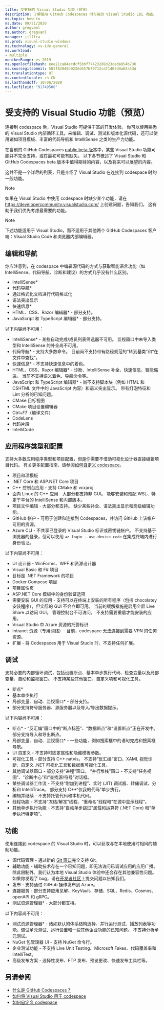```yaml
---
title: 受支持的 Visual Studio 功能（预览）
description: 了解使用 GitHub Codespaces 时可用的 Visual Studio IDE 功能。
ms.topic: how-to
ms.date: 09/21/2020
author: gregvanl
ms.author: gregvanl
manager: jillfra
ms.prod: visual-studio-windows
ms.technology: vs-ide-general
ms.workload:
- multiple
monikerRange: vs-2019
ms.openlocfilehash: eee21ca84acdcf5bbf774232d8d23ceda954b730
ms.sourcegitcommit: 503f82045b9236d457b79712cd71405d4a62a53d
ms.translationtype: HT
ms.contentlocale: zh-CN
ms.lasthandoff: 10/06/2020
ms.locfileid: "91749500"
---
```

# <a name="supported-visual-studio-features-preview"></a>受支持的 Visual Studio 功能（预览）

连接到 codespace 后，Visual Studio 可提供丰富的开发体验。 你可以使用熟悉的 Visual Studio 内部循环工具，来编辑、调试、测试和版本化源代码，还可以使用诸如项目模板、丰富的代码导航和 IntelliSense 之类的生产力功能。

在当前的 GitHub Codespaces [public beta 版本](https://github.com/features/codespaces)中，某些 Visual Studio 功能可能并不完全支持，或在最初可能有缺失。 以下各节概述了 Visual Studio 和 GitHub Codespaces beta 版本中值得期待的内容，以及将来可以展望的内容。 

这并不是一个详尽的列表，只是介绍了 Visual Studio 在连接到 codespace 时的一般功能。

> [!NOTE]
> 如果在 Visual Studio 中使用 codespace 时缺少某个功能，请在 https://developercommunity.visualstudio.com/ 上创建问题，告知我们。 这有助于我们优先考虑最需要的功能。

> [!NOTE]
> 下述功能适用于 Visual Studio，而不适用于其他两个 GitHub Codespaces 客户端：Visual Studio Code 和浏览器内部编辑器。

## <a name="edit-and-navigation"></a>编辑和导航

你应注意到，在 codespace 中编辑源代码的方式与获取智能语言功能（如 IntelliSense、代码导航、诊断和建议）的方式几乎没有什么区别。

* IntelliSense*
* 代码导航*
* 通过格式化文档进行代码格式化
* 语法突出显示
* 快速信息*
* HTML、CSS、Razor 编辑器* - 部分支持。
* JavaScript 和 TypeScript 编辑器* - 部分支持。

以下内容尚不可用：

* IntelliSense* - 某些自动完成/成员列表筛选器不可用。 监视窗口中未导入类型和 IntelliSense 的补全尚不可用。
* 代码导航* - 支持大多数命令。 目前尚不支持带有路径规范的“转到基类”和“在文件中查找”。
* 快速信息* - 不支持快速信息中的着色。
* HTML、CSS、Razor 编辑器* - 诊断、IntelliSense 补全、快速信息、智能缩进。 当前不支持语义着色、导航命令等。
* JavaScript 和 TypeScript 编辑器* - 尚不支持脚本块（例如 HTML 和 CSHTML 文件中的 JavaScript 内容）和语义突出显示。 带有灯泡特征和 Lint 分析的已知问题。
* CMake 目标视图
* CMake 项目设置编辑器
* Ctrl+F7（编译文件）
* CodeLens
* 代码片段
* IntelliCode

## <a name="application-types-and-configuration"></a>应用程序类型和配置

支持大多数应用程序类型和项目配置，但是你需要不借助可视化设计器直接编辑项目代码。 有关更多配置指南，请参阅[如何自定义 codespace](customize-codespaces.md)。

* 项目和项模板
* .NET Core 和 ASP.NET Core 项目
* C++ 控制台应用 - 支持 CMake 和 vcxproj
* 面向 Linux 的 C++ 应用 - 大部分都支持非 GUI。 能够安装和预配 WSL、特定于平台的 IntelliSense 和内部版本。
* 项目文件编辑 - 大部分都支持。 缺少某些补全、语法突出显示和高级编辑功能。
* GitHub 帐户 - 可用于创建和连接到 Codespaces，并访问 GitHub 上该帐户可用的资源。
* Azure CLI - 不共享已登录的 Visual Studio 标识或密钥链帐户。 不支持基于浏览器的登录，但可以使用 `az login --use-device-code` 在集成终端内进行身份验证。

以下内容尚不可用：

* UI 设计器 - WinForms、WPF 和资源设计器
* Visual Basic 和 F# 项目
* 目标是 .NET Framework 的项目
* Docker Compose 项目
* 项目属性页
* ASP.NET Core 模板中的身份验证选项
* 需要安装 GUI 的应用 - 支持可以在终端上安装的所有程序（包括 chocolatey 安装程序），但实际的 GUI 不会立即可用。 当前的缓解措施是启用全屏 Live Share 以访问 GUI。 管理控制台不可访问。 不支持需要重启才能安装的应用。
* Visual Studio 中 Azure 资源的托管标识
* Intranet 资源（专用网络）- 目前，codespace 无法连接到需要 VPN 的任何资源。
* 扩展 - 将 Codespaces 用于 Visual Studio 时，不支持任何扩展。

## <a name="debugging"></a>调试

支持必要的内部循环调试，包括设置断点、基本单步执行代码、检查变量以及局部变量、自动和监视窗口。 不支持某些其他窗口、自定义项和可视化工具。

* 断点*
* 基本单步执行
* 局部变量、自动、监视窗口* - 部分支持。
* 部分支持符号服务器、源服务器以及导入/导出数据提示。

以下内容尚不可用：

* 断点* - “反汇编”窗口中的“断点标签”、“数据断点”和“设置断点”正在开发中。 部分支持导入和导出断点。
* 局部变量、自动、监视窗口* - 一些功能，例如搜索框中的语句完成和搜索框导航。
* UI 自定义 - 不支持可固定属性和隐藏模板参数。
* 可视化工具 - 部分支持 C++ natvis。 不支持“反汇编”窗口、XAML 视觉诊断、自定义 .NET 可视化工具和数据集可视化工具。
* 其他调试器窗口 - 部分支持“进程”窗口。 “并行堆栈”窗口 - 不支持“任务视图”、“诊断中心”和“查找源/符号”对话框。
* 某些调试器工作流 - 不支持“附加到进程”、实时 (JIT) 调试器、转储调试、分析和 IntelliTrace。 部分支持 C++“仅我的代码”单步执行。
* 编辑并继续 - 不支持托管代码和本机代码。
* 线程功能 - 不支持“冻结/解冻”线程、“重命名”线程和“在源中显示线程”。
* 其他单步执行功能 - 不支持“自动单步跳过”属性和运算符 (.NET Core) 和“单步执行特定项”。 

## <a name="features"></a>功能

使用连接到 codespace 的 Visual Studio 时，可以获取与在本地使用时相同的辅助功能。

* 源代码管理 - 通过新的 [Git 窗口](https://devblogs.microsoft.com/visualstudio/improved-git-experience-in-visual-studio-2019/)完全支持 Git。
* 辅助功能 - 辅助技术存在一个已知问题，即无法访问已调试应用的应用广播。 除此限制外，我们认为本地 Visual Studio 体验中还会存在其他兼容性问题。 如果你发现了 bug，请在[开发者社区](https://developercommunity.visualstudio.com/)上提交问题以告知我们。
* 发布 - 支持通过 GitHub 操作发布到 Azure。
* 连接服务 - 部分支持应用见解、KeyVault、存储、SQL、Redis、Cosmos、openAPI 和 gRPC。
* 测试资源管理器* - 大部分都支持。

以下内容尚不可用：

* 测试资源管理器* - 诸如默认的体系结构选择、并行运行测试、播放列表等功能。调试单元测试、运行设置和一些其他企业功能的已知问题。 不支持分析单元测试。
* NuGet 包管理器 UI - 支持 NuGet 命令行。
* 企业测试功能 - 不支持 Live Unit Testing、Microsoft Fakes、代码覆盖率和 IntelliTest。
* 高级发布方案 - 选择性发布、FTP 发布、预览更改、快速发布工具栏等。

## <a name="see-also"></a>另请参阅

* [什么是 GitHub Codespaces？](codespaces-overview.md)
* [如何将 Visual Studio 用于 codespace](use-visual-studio-with-codespaces.md)
* [如何自定义 codespace](customize-codespaces.md)
